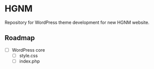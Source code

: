 # HGNM

Repository for WordPress theme development for new HGNM website.

## Roadmap

- [ ] WordPress core
	- [ ] style.css
	- [ ] index.php
